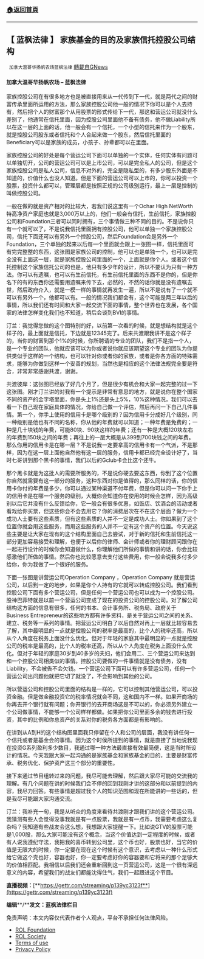###  [:house:返回首頁](https://github.com/ourhimalayas/txt)
---


## 【 蓝枫法律 】 家族基金的目的及家族信托控股公司结构
` 加拿大温哥华扬帆农场蓝枫法律` [轉載自GNews](https://gnews.org/zh-hans/2319795/)

#### **加拿大温哥华扬帆农场 – 蓝枫法律**

家族控股公司在有很多地方也是被直接用来从一代传到下一代，就是两代之间的财富传承里面所运用的方法，那么家族控股公司他一般的情况下你可以是个人去持有，然后把个人的财富那个从用股票的形式传给下一代，那这和营运公司就没什么差别了，他通常在信托里面，因为控股公司里面他不备有债务，他不做Liability所以在这一层的上面的话，他一般会有一个信托，一个小型的信托来作为一个股东，就是控股公司股东或者信托和个人合起来做一个股东，然后信托里面的Beneficiary可以是家族的成员，小孩子、孙辈都可以在里面。

家族控股公司的好处是每个营运公司下面可以单独的一个实体，任何实体有问题可以单独切开，公司的营运公司可以是上市公司，可以是完全私人的公司，但是这个家族控股公司是私人公司，信息不对外的，完全是隐私型的，有多少股东外面是不知道的，价值什么也没人知道。但是下面的营运公司可以上市的，你可以投资一个股票，投资什么都可以，管理层都是按照正规的公司级别运行，最上一层是控制的叫做控股公司。

一般在做的就是资产相对的比较大，若我们说这里有一个Ochar High NetWorth特高净资产家庭也就是3,000万以上的，他们一般会有信托，生前信托，家族控股公司和Foundation三者可以同时拥有，三个事情做三种不同的目的。不是说你只有一个就可以了，不是说我信托里面拥有控股公司，他可以单独一个家族控股公司，信托下面还可以有另外一个控股公司，然后Foundation会是另外一个Foundation，三个单独的起来以后每一个里面就会跟上一张图一样，信托里面可有完完整整的东西，这张图是家族公司的控制，他可以也是单独一个，也可以是完全没有上面这一层，就是家族控股公司里面的一个，上面就是你个人。或者这个信托控制这个家族信托公司的也是，他只有多少年的设计，所以不要认为只有一种方法。你可以有遗嘱，也可以有生前信托，有生前信托里面的东西不是你的，但是你名下的有的东西你还需要用遗嘱来传下去，必然的，不然的话你就是没有遗嘱去世，然后政府介入，就是一模一样的事情就再发生一遍，所以不是说有了一个就不可以有另外一个，他都可以有。一般的情况我们都会有，这个可能是两三年以后的事情，所以我们还有时间和大家一起交流下面的事情，整个世界也在发展，各个国家的法律怎样变化我们也不知道，稍后会谈到BVI的事情。

汀兰：我觉得您做的这个图特别的好，以前第一次看的时候，就是想结构就是这个样子的，最上面就是信托，下边就是12345完了。后来共渡跟我讲不是这个样子的，当你的财富到那个1%的时候，你所聘请的专业的团队，我们不是指一个人，是一个专业的团队，他就应该可以为你或者说你就应该期望这个专业的团队为你提供类似于这样的一个结构，也可以针对你或者你的家族，或者是你各方面的特殊需求，能够为你做到这样一个妥善的规划，当然也是相应的这个法律法规完全要是符合，非常非常感谢共渡，谢谢。

共渡彼岸：这张图已经放了好几个月了，但是很少有机会和大家一起完整的过一下这张图。刚才汀兰讲的对我有一个提示是非常有意思的地方，就是说你在整个国家不同的资产的金字塔里面，你是头上1%还是头上5%，10%这种情况，我们可以去看一下自己现在家庭具体的情况，你给自己做一个评估，然后再问一下自己几件事情。第一个，你手上使用的信用卡是哪个级别的？因为信用卡分成好几个级别，同一种级别是他也有不同的名称，你从他的年费就可以知道；一种年费是免费的；一种是几十块钱的年费，可能80块、90块这样的年费；还有一种是大概120块左右的年费到150块之间的年费；再往上的一层大概是从399到700块钱之间的年费。那么你用的信用卡是在哪一层？不是说我一定要拿高的信用卡有一个气派，不是那样，因为在这一层上面他自然他有这一层的服务，信用卡都已经完全设计好了，当时七哥讲到那个黑卡的事情，我们以后的Gclub卡会比这个还牛。

那个黑卡就是为这批人的需要所服务的，不是说你硬去要这东西，你到了这个位置你自然就需要有这一部分的服务，这种东西对你是值得的，那么同样的话，你的信用卡你付的年费是多少，你可以通过某种渠道不付年费，但是你可以问一下你手上的信用卡是在哪一个服务的级别，大概你会知道你在使用的时候会怎样，因为高级别以后它并没有什么反馈给你，它一般会有很多优惠，如饭店、饮酒会的活动或者看戏给你买票，但这些你会不会去用它？你的消费层次在不在这个层面？做为一个成功人士要有这些素质，但有这些素质的人并不一定是成功人士。你如果到了这个位置你就会用这些服务，而用这些服务的人并不一定有这个资产的位置。今天说这些主要是让大家在现有的这个结构里面自己去尝试，对于新的信托和生前信托这一部分更加容易接受和理解，也便于以后你的律师、会计师或者你的理财顾问跟你在一起进行设计的时候你会知道做什么，你理解他们所做的事情和讲的话，你会比较感激他们所做的事情。然后你也比较愿意去支付这些费用，你一般会说我多付多少给你，你为我做了一个很好的服务。

下面一张图是讲营运公司Operation Company ，Operation Company 就是营运公司，以后到一定的地步，如果是你个人持有的它就可以转成控股公司。我们看到控股公司下面有多个营运公司，但是任何一个营运公司也可以成为一个控股公司。股神巴菲特就是以前一个营运公司变成了现在的投资公司的控股公司。对了解公司结构这方面的信息有很多，任何的书本、会计事务所、税务局、政府关于Business Entrepreneur的这些地方都有许多资料，是关于营运公司之间的关系、建立、税务等一系列的事情。把营运公司明白了以后自然对再上一层就比较容易去了解，其中最明显的一点就是控股公司的税率是最高的，比个人的税率还高，所以从个人角度在税务上面没什么优化。但对于年轻的家庭其中最明显的一点就是控股公司的税率是最高的，比个人的税率还高，所以从个人角度在税务上面没什么优化。但对于年轻的家庭30岁到40多岁的夫妇，他们会用二、三个营运公司来达到和一个控股公司相类似的事情。控股公司要做的一件事情就是没有债务，没有Liability，不会被告不会欠钱。一个营运公司下面可以有许多营运公司，任何一个营运公司出问题他就把它切了就没了，不会影响到其他的公司。

所以营运公司和控股公司里面的结构是一样的，它可以控制其他营运公司，可以投资金融。但是做金融投资它的税率情况就会不同，这和国内不一样。如果开商场的你再去开个银行就有问题；你开银行的去开商场这是不可以的，你必须另外建立一个公司做事情，不能够一个公司样样都做。如果把你公司里面多余的钱去进行投资，其中的比例和你总资产的关系对你的税务各方面都是有影响的。

在讲到从A到H的这个结构图里面我只停留在个人和公司的层面，我没有讲任何一个信托或者是基金会的事情。因为这个时侯所提到的事情，就是直接了当地说我现在投资G系列盈利多少数目，我通过哪一种方法最直接有效最简便，这是当时所设计的情况。今天我跟大家一起沟通的是家族基金和家族基金的目的，主要是财富传承、税务优化、保护资产这三个部分的重要性。

接下来通过节目组转过来的问题，我尽可能去理解，然后跟大家尽可能的交流我的理解。有几个问题在讲的时候我们会不停的回到我刚才讲的这部分和以前提到的内容，我尽力回答。有些事情是超过我个人的知识范围和现在所能讲的一些话的，但是我尽可能跟大家沟通交流。

汀兰：我补充一句，我是从听众的角度来看待共渡刚才跟我们讲的这个营运公司。我猜测有些人会觉得没事我就是有一点股票，我就是有一点币，我需要考虑这么复杂吗？我知道有些战友会这么想，我想跟大家提醒一下。比如说GTV的股票可能是1,000股，那么大家可能没有这个概念，当这个价值达到一定程度的时候，或者有人说我遵纪守法，我把我的喜币转到公司里，这个币也好，股票也好，当它的价值是无限大的时候，你一定要在现在这个时候有这个意识，去考虑以一种什么形式给它做这个壳也好，容器也好，你一定要考虑好你的容器要和它将来的那个足够大的价值相匹配。我相信以后我们还会重新回到这一页营运公司，这是一个很有深远意义的内容，希望我们的战友们都能沈得住气，我们一起跟进这个节目。

**直播视频：**[**https://gettr.com/streaming/p139yc3123f**](https://gettr.com/streaming/p139yc3123f)

**编辑****/****发文：蓝枫法律栏目**

 

免责声明：本文内容仅代表作者个人观点，平台不承担任何法律风险。

- [ROL Foundation](https://rolfoundation.org/)
- [ROL Society](https://rolsociety.org/)
- [Terms of use](https://gnews.org/terms-of-use-3/)
- [Privacy Policy](https://gnews.org/privacy-policy/)
